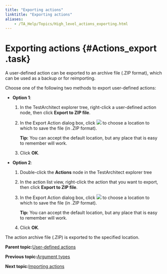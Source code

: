 ```yaml
--- 
title: "Exporting actions"
linktitle: "Exporting actions"
aliases: 
    - /TA_Help/Topics/High_level_actions_exporting.html
---
```

# Exporting actions {#Actions_export .task}

A user-defined action can be exported to an archive file \(.ZIP format\), which can be used as a backup or for reimporting.

Choose one of the following two methods to export user-defined actions:

-   **Option 1**:

    1.  In the TestArchitect explorer tree, right-click a user-defined action node, then click **Export to ZIP file**.

    2.  In the Export Action dialog box, click ![](../Images/btn.browse-ellipsis.01.png) to choose a location to which to save the file \(in .ZIP format\).

        **Tip:** You can accept the default location, but any place that is easy to remember will work.

    3.  Click **OK**.

-   **Option 2**:

    1.  Double-click the **Actions** node in the TestArchitect explorer tree

    2.  In the action list view, right-click the action that you want to export, then click **Export to ZIP file**.

    3.  In the Export Action dialog box, click ![](../Images/btn.browse-ellipsis.01.png) to choose a location to which to save the file \(in .ZIP format\).

        **Tip:** You can accept the default location, but any place that is easy to remember will work.

    4.  Click **OK**.


The action archive file \(.ZIP\) is exported to the specified location.

**Parent topic:**[User-defined actions](../../reuse/reuse.High_level_actions.html)

**Previous topic:**[Argument types](../../reuse/reuse.Creating_and_using_actions_Arg_type.html)

**Next topic:**[Importing actions](../../TA_Help/Topics/High_level_actions_importing.html)

